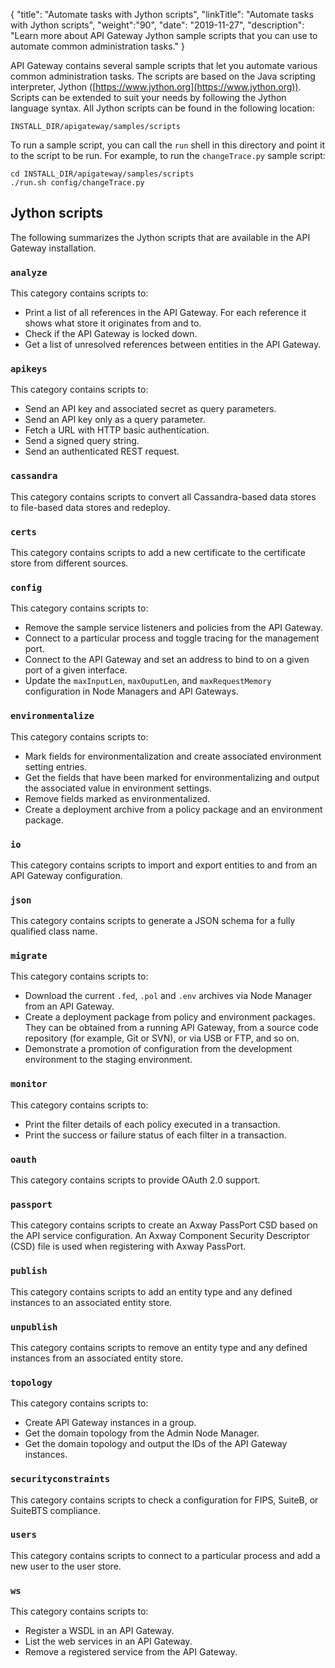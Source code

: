 {
"title": "Automate tasks with Jython scripts",
"linkTitle": "Automate tasks with Jython scripts",
"weight":"90",
"date": "2019-11-27",
"description": "Learn more about API Gateway Jython sample scripts that you can use to automate common administration tasks."
}

API Gateway contains several sample scripts that let you automate various common administration tasks. The scripts are based on the Java scripting interpreter, Jython ([https://www.jython.org](https://www.jython.org)). Scripts can be extended to suit your needs by following the Jython language syntax. All Jython scripts can be found in the following location:

```
INSTALL_DIR/apigateway/samples/scripts
```

To run a sample script, you can call the `run` shell in this directory and point it to the script to be run. For example, to run the `changeTrace.py` sample script:

```
cd INSTALL_DIR/apigateway/samples/scripts
./run.sh config/changeTrace.py
```

## Jython scripts

The following summarizes the Jython scripts that are available in the API Gateway installation.

### `analyze`

This category contains scripts to:

* Print a list of all references in the API Gateway. For each reference it shows what store it originates from and to.
* Check if the API Gateway is locked down.
* Get a list of unresolved references between entities in the API Gateway.

### `apikeys`

This category contains scripts to:

* Send an API key and associated secret as query parameters.
* Send an API key only as a query parameter.
* Fetch a URL with HTTP basic authentication.
* Send a signed query string.
* Send an authenticated REST request.

### `cassandra`

This category contains scripts to convert all Cassandra-based data stores to file-based data stores and redeploy.

### `certs`

This category contains scripts to add a new certificate to the certificate store from different sources.

### `config`

This category contains scripts to:

* Remove the sample service listeners and policies from the API Gateway.
* Connect to a particular process and toggle tracing for the management port.
* Connect to the API Gateway and set an address to bind to on a given port of a given interface.
* Update the `maxInputLen`, `maxOuputLen`, and `maxRequestMemory` configuration in Node Managers and API Gateways.

### `environmentalize`

This category contains scripts to:

* Mark fields for environmentalization and create associated environment setting entries.
* Get the fields that have been marked for environmentalizing and output the associated value in environment settings.
* Remove fields marked as environmentalized.
* Create a deployment archive from a policy package and an environment package.

### `io`

This category contains scripts to import and export entities to and from an API Gateway configuration.

### `json`

This category contains scripts to generate a JSON schema for a fully qualified class name.

### `migrate`

This category contains scripts to:

* Download the current `.fed`, `.pol` and `.env` archives via Node Manager from an API Gateway.
* Create a deployment package from policy and environment packages. They can be obtained from a running API Gateway, from a source code repository (for example, Git or SVN), or via USB or FTP, and so on.
* Demonstrate a promotion of configuration from the development environment to the staging environment.

### `monitor`

This category contains scripts to:

* Print the filter details of each policy executed in a transaction.
* Print the success or failure status of each filter in a transaction.

### `oauth`

This category contains scripts to provide OAuth 2.0 support.

### `passport`

This category contains scripts to create an Axway PassPort CSD based on the API service configuration. An Axway Component Security Descriptor (CSD) file is used when registering with Axway PassPort.

### `publish`

This category contains scripts to add an entity type and any defined instances to an associated entity store.

### `unpublish`

This category contains scripts to remove an entity type and any defined instances from an associated entity store.

### `topology`

This category contains scripts to:

* Create API Gateway instances in a group.
* Get the domain topology from the Admin Node Manager.
* Get the domain topology and output the IDs of the API Gateway instances.

### `securityconstraints`

This category contains scripts to check a configuration for FIPS, SuiteB, or SuiteBTS compliance.

### `users`

This category contains scripts to connect to a particular process and add a new user to the user store.

### `ws`

This category contains scripts to:

* Register a WSDL in an API Gateway.
* List the web services in an API Gateway.
* Remove a registered service from the API Gateway.
